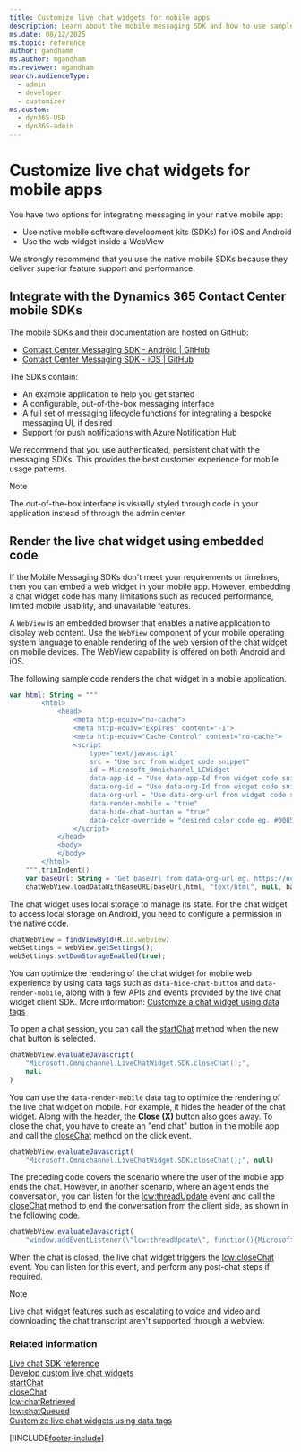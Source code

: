 ```yaml
---
title: Customize live chat widgets for mobile apps
description: Learn about the mobile messaging SDK and how to use sample code to embed live chat widget code directly in your mobile apps.
ms.date: 08/12/2025
ms.topic: reference
author: gandhamm
ms.author: mgandham
ms.reviewer: mgandham
search.audienceType: 
  - admin
  - developer
  - customizer
ms.custom: 
  - dyn365-USD
  - dyn365-admin
---
```


# Customize live chat widgets for mobile apps

You have two options for integrating messaging in your native mobile app:

- Use native mobile software development kits (SDKs) for iOS and Android
- Use the web widget inside a WebView

We strongly recommend that you use the native mobile SDKs because they deliver superior feature support and performance.

## Integrate with the Dynamics 365 Contact Center mobile SDKs

The mobile SDKs and their documentation are hosted on GitHub:

- [Contact Center Messaging SDK - Android | GitHub](https://github.com/microsoft/ContactCenterMessagingSDK-android)
- [Contact Center Messaging SDK - iOS | GitHub](https://github.com/microsoft/ContactCenterMessagingSDK-ios)

The SDKs contain:
- An example application to help you get started
- A configurable, out-of-the-box messaging interface
- A full set of messaging lifecycle functions for integrating a bespoke messaging UI, if desired
- Support for push notifications with Azure Notification Hub

We recommend that you use authenticated, persistent chat with the messaging SDKs. This provides the best customer experience for mobile usage patterns.

> [!NOTE]
> The out-of-the-box interface is visually styled through code in your application instead of through the admin center.

## Render the live chat widget using embedded code

If the Mobile Messaging SDKs don't meet your requirements or timelines, then you can embed a web widget in your mobile app. However, embedding a chat widget code has many limitations such as reduced performance, limited mobile usability, and unavailable features.

A `WebView` is an embedded browser that enables a native application to display web content. Use the `WebView` component of your mobile operating system language to enable rendering of the web version of the chat widget on mobile devices. The WebView capability is offered on both Android and iOS.

The following sample code renders the chat widget in a mobile application.

```kotlin
var html: String = """
        <html>
            <head>
                <meta http-equiv="no-cache">
                <meta http-equiv="Expires" content="-1">
                <meta http-equiv="Cache-Control" content="no-cache">
                <script 
                    type="text/javascript"
                    src = "Use src from widget code snippet"
                    id = Microsoft_Omnichannel_LCWidget
                    data-app-id = "Use data-app-Id from widget code snippet"
                    data-org-id = "Use data-org-Id from widget code snippet"
                    data-org-url = "Use data-org-url from widget code snippet"
                    data-render-mobile = "true"
                    data-hide-chat-button = "true"
                    data-color-override = "desired color code eg. #008577">
                </script>
            </head>
            <body>
            </body>
        </html>
    """.trimIndent()
    var baseUrl: String = "Get baseUrl from data-org-url eg. https://oc-cdn-ocprod.azureedge.net"
    chatWebView.loadDataWithBaseURL(baseUrl,html, "text/html", null, baseUrl)
```

The chat widget uses local storage to manage its state. For the chat widget to access local storage on Android, you need to configure a permission in the native code.

```javascript
chatWebView = findViewById(R.id.webview)
webSettings = webView.getSettings();
webSettings.setDomStorageEnabled(true);
```

You can optimize the rendering of the chat widget for mobile web experience by using data tags such as `data-hide-chat-button` and `data-render-mobile`, along with a few APIs and events provided by the live chat widget client SDK. More information: [Customize a chat widget using data tags](customize-chat-widget.md)

To open a chat session, you can call the [startChat](reference/methods/startchat.md) method when the new chat button is selected.

```javascript
chatWebView.evaluateJavascript(
    "Microsoft.Omnichannel.LiveChatWidget.SDK.closeChat();",
    null
)
```

You can use the `data-render-mobile` data tag to optimize the rendering of the live chat widget on mobile. For example, it hides the header of the chat widget. Along with the header, the **Close (X)** button also goes away. To close the chat, you have to create an "end chat" button in the mobile app and call the [closeChat](reference/methods/closeChat.md) method on the click event.

```javascript
chatWebView.evaluateJavascript(
    "Microsoft.Omnichannel.LiveChatWidget.SDK.closeChat();", null)
```

The preceding code covers the scenario where the user of the mobile app ends the chat. However, in another scenario, where an agent ends the conversation, you can listen for the [lcw:threadUpdate](reference/events/lcw-threadUpdate.md) event and call the [closeChat](reference/methods/closeChat.md) method to end the conversation from the client side, as shown in the following code.

```javascript
chatWebView.evaluateJavascript(
    "window.addEventListener(\"lcw:threadUpdate\", function(){Microsoft.Omnichannel.LiveChatWidget.SDK.closeChat();})", null)
```

When the chat is closed, the live chat widget triggers the [lcw:closeChat](reference/events/lcw-closechat.md) event. You can listen for this event, and perform any post-chat steps if required.

> [!NOTE]
> Live chat widget features such as escalating to voice and video and downloading the chat transcript aren't supported through a webview.

### Related information

[Live chat SDK reference](omnichannel-reference.md)  
[Develop custom live chat widgets](develop-live-chat-widget.md)  
[startChat](reference/methods/startchat.md)  
[closeChat](reference/methods/closeChat.md)  
[lcw:chatRetrieved](reference/events/lcw-chatRetrieved.md)  
[lcw:chatQueued](reference/events/lcw-chatQueued.md)  
[Customize live chat widgets using data tags](customize-chat-widget.md)  

[!INCLUDE[footer-include](../../includes/footer-banner.md)]
